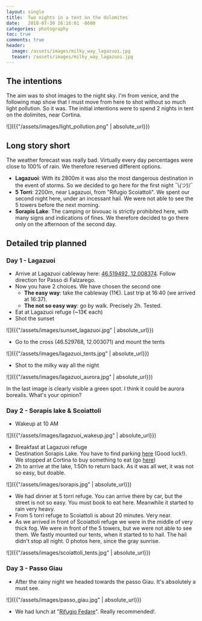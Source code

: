 ```yaml
---
layout: single
title:  Two nights in a tent on the dolomites
date:   2018-07-30 16:16:01 -0600
categories: photography 
toc: true
comments: true
header:
  image: /assets/images/milky_way_lagazuoi.jpg
  teaser: /assets/images/milky_way_lagazuoi.jpg
---
```


## The intentions
The aim was to shot images to the night sky. I'm from venice, and the following map show that I must move from here to shot without so much light pollution. So it was. 
The initial intentions were to spend 2 nights in tent on the dolimites, near Cortina.

![]({{"/assets/images/light_pollution.png" | absolute_url}})

## Long story short
The weather forecast was really bad. Virtually every day percentages were close to 100% of rain. We therefore reserved different options.
- **Lagazuoi**: With its 2800m it was also the most dangerous destination in the event of storms. So we decided to go here for the first night ¯\\_(ツ)_/¯
- **5 Torri**: 2200m, near Lagazuoi, from "Rifugio Scoiattoli". We spent our second night here, under an incessant hail. We were not able to see the 5 towers before the next morning.
- **Sorapis Lake**: The camping or bivouac is strictly prohibited here, with many signs and indications of fines. We therefore decided to go there only on the afternoon of the second day.

## Detailed trip planned

### Day 1 - Lagazuoi
- Arrive at Lagazuoi cableway here: [46.519492, 12.008374](https://goo.gl/maps/k4Yn7Rve4bx). Follow direction for Passo di Falzarego.
- Now you have 2 choices. We have chosen the second one
    + **The easy way**: take the cableway (11€). Last trip at 16:40 (we arrived at 16:37).
    + **The not so easy way**: go by walk. Precisely 2h. Tested. 
- Eat at Lagazuoi refuge (~13€ each)
- Shot the sunset

![]({{"/assets/images/sunset_lagazuoi.jpg" | absolute_url}})

- Go to the cross (46.529768, 12.003071) and mount the tents

![]({{"/assets/images/lagazuoi_tents.jpg" | absolute_url}})

- Shot to the milky way all the night

![]({{"/assets/images/lagazuoi_aurora.jpg" | absolute_url}})

In the last image is clearly visible a green spot. I think it could be aurora borealis. What's your opinion?

### Day 2 - Sorapis lake & Scoiattoli
- Wakeup at 10 AM

![]({{"/assets/images/lagazuoi_wakeup.jpg" | absolute_url}})

- Breakfast at Lagazuoi refuge
- Destination Sorapis Lake. You have to find parking [here](https://goo.gl/maps/BFWw3qWKWTC2) (Good luck!). We stopped at Cortina to buy something to eat (go [here](https://goo.gl/maps/557AReqY9L92))
- 2h to arrive at the lake, 1:50h to return back. As it was all wet, it was not so easy, but doable. 

![]({{"/assets/images/sorapis.jpg" | absolute_url}})

- We had dinner at 5 torri refuge. You can arrive there by car, but the street is not so easy. You must book to eat here. Meanwhile it started to rain very heavy.
- From 5 torri refuge to Scoiattoli is about 20 minutes. Very near.
- As we arrived in front of Scoiattoli refuge we were in the middle of very thick fog. We were in front of the 5 towers, but we were not able to see them. We fastly mounted our tents, when it started to to hail. The hail didn't stop all night. 0 photos here, since the gray sunrise.

![]({{"/assets/images/scoiattoli_tents.jpg" | absolute_url}})

### Day 3 - Passo Giau
- After the rainy night we headed towards the passo Giau. It's absolutely a must see.

![]({{"/assets/images/passo_giau.jpg" | absolute_url}})

- We had lunch at "[Rifugio Fedare](https://goo.gl/maps/AVkADNJ7cUw)". Really recommended!.

